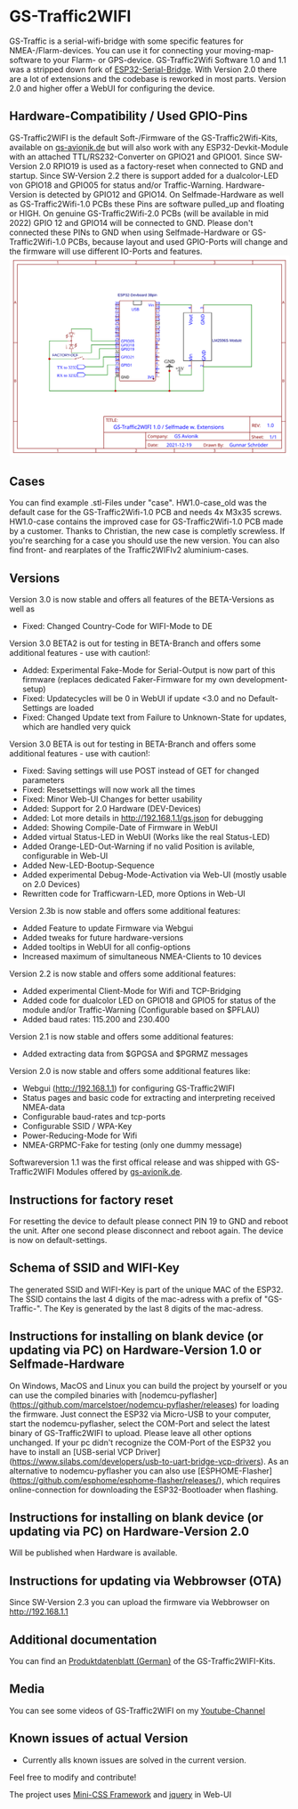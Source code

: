 # GS-Traffic2WIFI
GS-Traffic is a serial-wifi-bridge with some specific features for NMEA-/Flarm-devices. You can use it for connecting your moving-map-software to your Flarm- or GPS-device.
GS-Traffic2Wifi Software 1.0 and 1.1 was a stripped down fork of [ESP32-Serial-Bridge](https://github.com/AlphaLima/ESP32-Serial-Bridge). With Version 2.0 there are a lot of extensions and the codebase is reworked in most parts. Version 2.0 and higher offer a WebUI for configuring the device.

## Hardware-Compatibility / Used GPIO-Pins
GS-Traffic2WIFI is the default Soft-/Firmware of the GS-Traffic2Wifi-Kits, available on [gs-avionik.de](https://www.gs-avionik.de) but will also work with any ESP32-Devkit-Module with an attached TTL/RS232-Converter on GPIO21 and GPIO01.
Since SW-Version 2.0 RPIO19 is used as a factory-reset when connected to GND and startup.
Since SW-Version 2.2 there is support added for a dualcolor-LED von GPIO18 and GPIO05 for status and/or Traffic-Warning.
Hardware-Version is detected by GPIO12 and GPIO14. On Selfmade-Hardware as well as GS-Traffic2Wifi-1.0 PCBs these Pins are software pulled_up and floating or HIGH. On genuine GS-Traffic2Wifi-2.0 PCBs (will be available in mid 2022) GPIO 12 and GPIO14 will be connected to GND. Please don't connected these PINs to GND when using Selfmade-Hardware or GS-Traffic2Wifi-1.0 PCBs, because layout and used GPIO-Ports will change and the firmware will use different IO-Ports and features.
![Schematic](docs/schematic.svg)

## Cases
You can find example .stl-Files under "case". HW1.0-case_old was the default case for the GS-Traffic2Wifi-1.0 PCB and needs 4x M3x35 screws. HW1.0-case contains the improved case for GS-Traffic2Wifi-1.0 PCB made by a customer. Thanks to Christian, the new case is completly screwless. If you're searching for a case you should use the new version. You can also find front- and rearplates of the Traffic2WIFIv2 aluminium-cases.

## Versions
Version 3.0 is now stable and offers all features of the BETA-Versions as well as
- Fixed: Changed Country-Code for WIFI-Mode to DE

Version 3.0 BETA2 is out for testing in BETA-Branch and offers some additional features - use with caution!:
- Added: Experimental Fake-Mode for Serial-Output is now part of this firmware (replaces dedicated Faker-Firmware for my own development-setup)
- Fixed: Updatecycles will be 0 in WebUI if update <3.0 and no Default-Settings are loaded
- Fixed: Changed Update text from Failure to Unknown-State for updates, which are handled very quick

Version 3.0 BETA is out for testing in BETA-Branch and offers some additional features - use with caution!:
- Fixed: Saving settings will use POST instead of GET for changed parameters
- Fixed: Resetsettings will now work all the times
- Fixed: Minor Web-UI Changes for better usability
- Added: Support for 2.0 Hardware (DEV-Devices)
- Added: Lot more details in http://192.168,1.1/gs.json for debugging
- Added: Showing Compile-Date of Firmware in WebUI
- Added virtual Status-LED in WebUI (Works like the real Status-LED)
- Added Orange-LED-Out-Warning if no valid Position is avilable, configurable in Web-UI
- Added New-LED-Bootup-Sequence
- Added experimental Debug-Mode-Activation via Web-UI (mostly usable on 2.0 Devices)
- Rewritten code for Trafficwarn-LED, more Options in Web-UI

Version 2.3b is now stable and offers some additional features:
- Added Feature to update Firmware via Webgui
- Added tweaks for future hardware-versions
- Added tooltips in WebUI for all config-options
- Increased maximum of simultaneous NMEA-Clients to 10 devices

Version 2.2 is now stable and offers some additional features:
- Added experimental Client-Mode for Wifi and TCP-Bridging
- Added code for dualcolor LED on GPIO18 and GPIO5 for status of the module and/or Traffic-Warning (Configurable based on $PFLAU)
- Added baud rates: 115.200 and 230.400

Version 2.1 is now stable and offers some additional features:
- Added extracting data from $GPGSA and $PGRMZ messages

Version 2.0 is now stable and offers some additional features like:
- Webgui (http://192.168.1.1) for configuring GS-Traffic2WIFI
- Status pages and basic code for extracting and interpreting received NMEA-data
- Configurable baud-rates and tcp-ports
- Configurable SSID / WPA-Key
- Power-Reducing-Mode for Wifi
- NMEA-GRPMC-Fake for testing (only one dummy message)

Softwareversion 1.1 was the first offical release and was shipped with GS-Traffic2WIFI Modules offered by [gs-avionik.de](https://www.gs-avionik.de).

## Instructions for factory reset
For resetting the device to default please connect PIN 19 to GND and reboot the unit. After one second please disconnect and reboot again. The device is now on default-settings.

## Schema of SSID and WIFI-Key
The generated SSID and WIFI-Key is part of the unique MAC of the ESP32. The SSID contains the last 4 digits of the mac-adress with a prefix of "GS-Traffic-". The Key is generated by the last 8 digits of the mac-adress.

## Instructions for installing on blank device (or updating via PC) on Hardware-Version 1.0 or Selfmade-Hardware
On Windows, MacOS and Linux you can build the project by yourself or you can use the compiled binaries with [nodemcu-pyflasher] (https://github.com/marcelstoer/nodemcu-pyflasher/releases) for loading the firmware. Just connect the ESP32 via Micro-USB to your computer, start the nodemcu-pyflasher, select the COM-Port and select the latest binary of GS-Traffic2WIFI to upload. Please leave all other options unchanged. If your pc didn't recognize the COM-Port of the ESP32 you have to install an [USB-serial VCP Driver]  (https://www.silabs.com/developers/usb-to-uart-bridge-vcp-drivers). As an alternative to nodemcu-pyflasher you can also use [ESPHOME-Flasher] (https://github.com/esphome/esphome-flasher/releases/), which requires online-connection for downloading the ESP32-Bootloader when flashing.

## Instructions for installing on blank device (or updating via PC) on Hardware-Version 2.0
Will be published when Hardware is available.

## Instructions for updating via Webbrowser (OTA)
Since SW-Version 2.3 you can upload the firmware via Webbrowser on http://192.168.1.1

## Additional documentation
You can find an [Produktdatenblatt (German)](https://gs-avionik.de/gs-datenblaetter/Produktdatenblatt%20GS-Traffic2WIFI.pdf) of the GS-Traffic2WIFI-Kits.

## Media
You can see some videos of GS-Traffic2WIFI on my [Youtube-Channel](https://www.youtube.com/channel/UCv42FT93emRBfOEssAWbdOw)

##  Known issues of actual Version
- Currently alls known issues are solved in the current version.

Feel free to modify and contribute! 

The project uses [Mini-CSS Framework](https://minicss.org) and [jquery](https://github.com/jquery/jquery) in Web-UI